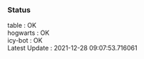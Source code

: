 ### Status


table : OK  
hogwarts : OK  
icy-bot : OK  
Latest Update : 2021-12-28 09:07:53.716061
